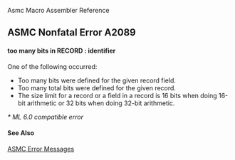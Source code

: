 Asmc Macro Assembler Reference

## ASMC Nonfatal Error A2089

#### too many bits in RECORD : identifier

One of the following occurred:

- Too many bits were defined for the given record field.
- Too many total bits were defined for the given record.
- The size limit for a record or a field in a record is 16 bits when doing 16-bit arithmetic or 32 bits when doing 32-bit arithmetic.

_* ML 6.0 compatible error_

#### See Also

[ASMC Error Messages](readme.md)